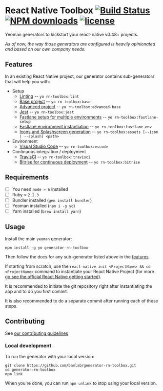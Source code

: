# React Native Toolbox [![Build Status](https://travis-ci.org/bamlab/generator-rn-toolbox.svg?branch=master)](https://travis-ci.org/bamlab/generator-rn-toolbox) [![NPM downloads](https://img.shields.io/npm/dm/generator-rn-toolbox.svg)](https://www.npmjs.com/package/generator-rn-toolbox) [![license](https://img.shields.io/github/license/mashape/apistatus.svg)]()

Yeoman generators to kickstart your react-native v0.48+ projects.

_As of now, the way those generators are configured is heavily opinionated and based on our own company needs._

## Features

In an existing React Native project, our generator contains sub-generators that will help you with:

* Setup
  * [Linting](generators/lint/README.md) -- `yo rn-toolbox:lint`
  * [Base project](generators/base/README.md) -- `yo rn-toolbox:base`
  * [Advanced project](generators/advanced-base/README.md) -- `yo rn-toolbox:advanced-base`
  * [Jest](generators/jest/README.md) -- `yo rn-toolbox:jest`
  * [Fastlane setup for multiple environments](generators/fastlane-setup/README.md) -- `yo rn-toolbox:fastlane-setup`
  * [Fastlane environment instantiation](generators/fastlane-env/README.md) -- `yo rn-toolbox:fastlane-env`
  * [Icons and Splashscreen generation](generators/assets/README.md) -- `yo rn-toolbox:assets [--icon | --splash] <path>`
* Environment
  * [Visual Studio Code](generators/vscode/README.md) -- `yo rn-toolbox:vscode`
* Continuous integration / deployment
  * [TravisCI](generators/travisci/README.md) -- `yo rn-toolbox:travisci`
  * [Bitrise for continuous deployment](generators/bitrise/README.md) -- `yo rn-toolbox:bitrise`

## Requirements

* [ ] You need `node > 6` installed
* [ ] Ruby > `2.2.3`
* [ ] Bundler installed (`gem install bundler`)
* [ ] Yeoman installed (`npm i -g yo`)
* [ ] Yarn installed (`brew install yarn`)

## Usage

Install the main `yeoman` generator:

```
npm install -g yo generator-rn-toolbox
```

Then follow the docs for any sub-generator listed above in the [features](https://github.com/bamlab/generator-rn-toolbox#features).

If starting from scratch, use the `react-native init <ProjectName> && cd <ProjectName>` command to instantiate your React Native Project (for more [go see the official React Native getting started](https://facebook.github.io/react-native/docs/getting-started.html)).

It is recommended to initiate the git repository right after instantiating the app and to do you first commit.

It is also recommended to do a separate commit after running each of these steps.

## Contributing

See [our contributing guidelines](https://bamlab.github.io/open-source/#contributing)

### Local development

To run the generator with your local version:

```shell
git clone https://github.com/bamlab/generator-rn-toolbox.git
cd generator-rn-toolbox
npm link
```

When you're done, you can run `npm unlink` to stop using your local version.
